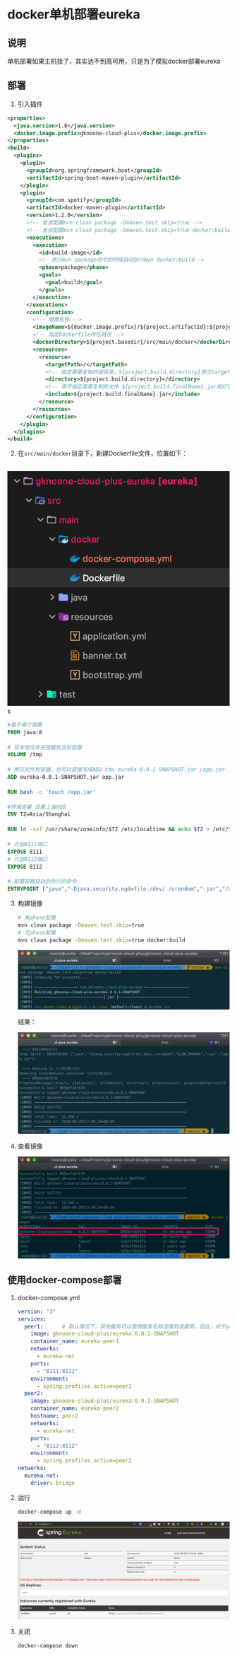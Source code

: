 # docker单机部署eureka

## 说明

单机部署如果主机挂了，其实达不到高可用，只是为了模拟docker部署eureka

## 部署

1. 引入插件

```xml
<properties>
  <java.version>1.8</java.version>
  <docker.image.prefix>gknoone-cloud-plus</docker.image.prefix>
</properties>
<build>
  <plugins>
    <plugin>
      <groupId>org.springframework.boot</groupId>
      <artifactId>spring-boot-maven-plugin</artifactId>
    </plugin>
    <plugin>
      <groupId>com.spotify</groupId>
      <artifactId>docker-maven-plugin</artifactId>
      <version>1.2.0</version>
      <!-- 有该配置mvn clean package -Dmaven.test.skip=true -->
      <!-- 无该配置mvn clean package -Dmaven.test.skip=true docker:build -->
      <executions>
        <execution>
          <id>build-image</id>
          <!--执行mvn package命令的时候自动执行mvn docker:build-->
          <phase>package</phase>
          <goals>
            <goal>build</goal>
          </goals>
        </execution>
      </executions>
      <configuration>
        <!-- 镜像名称 -->
        <imageName>${docker.image.prefix}/${project.artifactId}:${project.version}</imageName>
        <!-- 指定Dockerfile所在路径 -->
        <dockerDirectory>${project.basedir}/src/main/docker</dockerDirectory>
        <resources>
          <resource>
            <targetPath>/</targetPath>
            <!-- 指定需要复制的根目录，${project.build.directory}表示target目录 -->
            <directory>${project.build.directory}</directory>
            <!-- 用于指定需要复制的文件 ${project.build.finalName}.jar指打包后的jar文件包-->
            <include>${project.build.finalName}.jar</include>
          </resource>
        </resources>
      </configuration>
    </plugin>
  </plugins>
</build>
```

2. 在`src/main/docker`目录下，新建Dockerfile文件，位置如下：

​       ![image-20190828165008587](assets/image-20190828165008587.png)s

   ```dockerfile
#基于哪个镜像
FROM java:8

# 将本地文件夹挂载到当前容器
VOLUME /tmp

# 拷贝文件到容器，也可以直接写成ADD chu-eureka-0.0.1-SNAPSHOT.jar /app.jar
ADD eureka-0.0.1-SNAPSHOT.jar app.jar

RUN bash -c 'touch /app.jar'

#环境变量 设置上海时区
ENV TZ=Asia/Shanghai

RUN ln -snf /usr/share/zoneinfo/$TZ /etc/localtime && echo $TZ > /etc/timezone

# 开放8111端口
EXPOSE 8111
# 开放8112端口
EXPOSE 8112

# 配置容器启动后执行的命令
ENTRYPOINT ["java","-Djava.security.egd=file:/dev/./urandom","-jar","/app.jar"]
   ```

3. 构建镜像

   ```sh
   # 有phase配置
   mvn clean package -Dmaven.test.skip=true
   # 无phase配置
   mvn clean package -Dmaven.test.skip=true docker:build
   ```

   ![image-20190828165642137](assets/image-20190828165642137.png)

   结果：

   ![image-20190828170854914](assets/image-20190828170854914.png)

4. 查看镜像

   ![image-20190828170927866](assets/image-20190828170927866.png)

## 使用docker-compose部署

1. docker-compose.yml

   ```yml
   version: "3"
   services:
     peer1:      # 默认情况下，其他服务可以使用服务名称连接到该服务。因此，对于peer2的节点，它需要连接http://peer1:8111/eureka/，因此需要配置该服务的名称是peer1。
       image: gknoone-cloud-plus/eureka:0.0.1-SNAPSHOT
       container_name: eureka-peer1
       networks:
         - eureka-net
       ports:
         - "8111:8111"
       environment:
         - spring.profiles.active=peer1
     peer2:
       image: gknoone-cloud-plus/eureka:0.0.1-SNAPSHOT
       container_name: eureka-peer2
       hostname: peer2
       networks:
         - eureka-net
       ports:
         - "8112:8112"
       environment:
         - spring.profiles.active=peer2
   networks:
     eureka-net:
       driver: bridge
   ```

2. 运行

   ```sh
   docker-compose up -d
   ```

   ![image-20190828173300968](assets/image-20190828173300968.png)

3. 关闭

   ```sh
   docker-compose down
   ```
